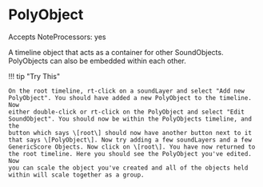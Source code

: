 # PolyObject

Accepts NoteProcessors: yes

A timeline object that acts as a container for other SoundObjects.
PolyObjects can also be embedded within each other.

!!! tip "Try This"

    On the root timeline, rt-click on a soundLayer and select "Add new
    PolyObject". You should have added a new PolyObject to the timeline. Now
    either double-click or rt-click on the PolyObject and select "Edit
    SoundObject". You should now be within the PolyObjects timeline, and the
    button which says \[root\] should now have another button next to it
    that says \[PolyObject\]. Now try adding a few soundLayers and a few
    GenericScore Objects. Now click on \[root\]. You have now returned to
    the root timeline. Here you should see the PolyObject you've edited. Now
    you can scale the object you've created and all of the objects held
    within will scale together as a group.

